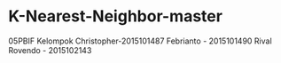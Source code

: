 # K-Nearest-Neighbor-master
05PBIF
Kelompok 
Christopher-2015101487
Febrianto - 2015101490
Rival Rovendo - 2015102143
